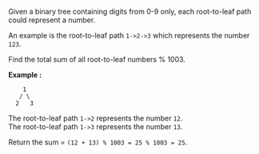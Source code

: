 <div class="markdown-content" id="problem-content">
<p>Given a binary tree containing digits from 0-9 only, each root-to-leaf path could represent a number.</p>
<p>An example is the root-to-leaf path <code class="highlighter-rouge">1-&gt;2-&gt;3</code> which represents the number <code class="highlighter-rouge">123</code>.</p>
<p>Find the total sum of all root-to-leaf numbers % 1003.</p>
<p><strong>Example :</strong></p>
<div class="highlighter-rouge"><pre class="highlight"><code>    1
   / \
  2   3
</code></pre>
</div>
<p>The root-to-leaf path <code class="highlighter-rouge">1-&gt;2</code> represents the number <code class="highlighter-rouge">12</code>.<br/>
The root-to-leaf path <code class="highlighter-rouge">1-&gt;3</code> represents the number <code class="highlighter-rouge">13</code>.</p>
<p>Return the sum = <code class="highlighter-rouge">(12 + 13) % 1003 = 25 % 1003 = 25</code>.</p>

</div>